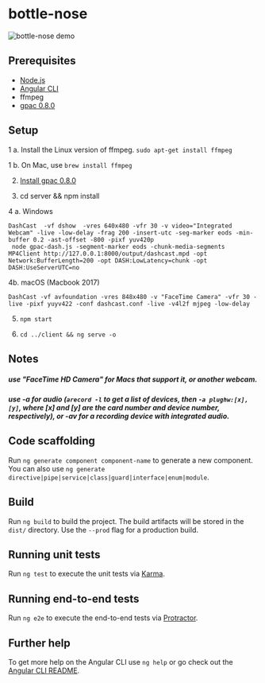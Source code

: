 # bottle-nose

![bottle-nose demo](https://media.giphy.com/media/f5vlPCTkfZb2M2QKoN/giphy.gif)

## Prerequisites 

- [Node.js](https://nodejs.org/en/download/)
- [Angular CLI](https://cli.angular.io/)
- ffmpeg
- [gpac 0.8.0](https://gpac.wp.imt.fr/downloads/)

## Setup

1 a. Install the Linux version of ffmpeg.
  `sudo apt-get install ffmpeg`
  
1 b. On Mac, use `brew install ffmpeg`

2. [Install gpac 0.8.0](https://gpac.wp.imt.fr/downloads/)

3. cd server && npm install

4 a. Windows

```
DashCast  -vf dshow  -vres 640x480 -vfr 30 -v video="Integrated Webcam" -live -low-delay -frag 200 -insert-utc -seg-marker eods -min-buffer 0.2 -ast-offset -800 -pixf yuv420p
 node gpac-dash.js -segment-marker eods -chunk-media-segments
MP4Client http://127.0.0.1:8000/output/dashcast.mpd -opt Network:BufferLength=200 -opt DASH:LowLatency=chunk -opt DASH:UseServerUTC=no
```

4b. macOS (Macbook 2017)

```
DashCast -vf avfoundation -vres 848x480 -v "FaceTime Camera" -vfr 30 -live -pixf yuyv422 -conf dashcast.conf -live -v4l2f mjpeg -low-delay
```

5. `npm start`

6. `cd ../client && ng serve -o`

## Notes
##### use "FaceTime HD Camera" for Macs that support it, or another webcam.
##### use -a for audio (`arecord -l` to get a list of devices, then `-a plughw:[x],[y]`, where [x] and [y] are the card number and device number, respectively), or -av for a recording device with integrated audio.

## Code scaffolding

Run `ng generate component component-name` to generate a new component. You can also use `ng generate directive|pipe|service|class|guard|interface|enum|module`.

## Build

Run `ng build` to build the project. The build artifacts will be stored in the `dist/` directory. Use the `--prod` flag for a production build.

## Running unit tests

Run `ng test` to execute the unit tests via [Karma](https://karma-runner.github.io).

## Running end-to-end tests

Run `ng e2e` to execute the end-to-end tests via [Protractor](http://www.protractortest.org/).

## Further help

To get more help on the Angular CLI use `ng help` or go check out the [Angular CLI README](https://github.com/angular/angular-cli/blob/master/README.md).
